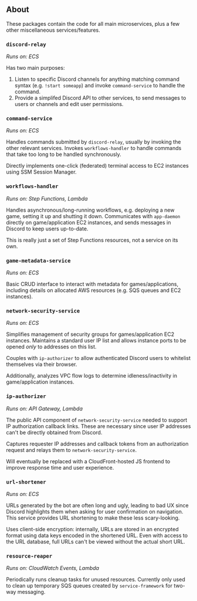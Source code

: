 ## About

These packages contain the code for all main microservices, plus a few other miscellaneous services/features.

### `discord-relay`

_Runs on: ECS_

Has two main purposes:
1. Listen to specific Discord channels for anything matching command syntax (e.g. `!start someapp`) and invoke `command-service` to handle the command.
2. Provide a simplifed Discord API to other services, to send messages to users or channels and edit user permissions.

### `command-service`

_Runs on: ECS_

Handles commands submitted by `discord-relay`, usually by invoking the other relevant services. Invokes `workflows-handler` to handle commands that take too long to be handled synchronously.

Directly implements one-click (federated) terminal access to EC2 instances using SSM Session Manager.

### `workflows-handler`

_Runs on: Step Functions, Lambda_

Handles asynchronous/long-running workflows, e.g. deploying a new game, setting it up and shutting it down. Communicates with `app-daemon` directly on game/application EC2 instances, and sends messages in Discord to keep users up-to-date.

This is really just a set of Step Functions resources, not a service on its own.

### `game-metadata-service`

_Runs on: ECS_

Basic CRUD interface to interact with metadata for games/applications, including details on allocated AWS resources (e.g. SQS queues and EC2 instances).

### `network-security-service`

_Runs on: ECS_

Simplifies management of security groups for games/application EC2 instances. Maintains a standard user IP list and allows instance ports to be opened _only_ to addresses on this list.

Couples with `ip-authorizer` to allow authenticated Discord users to whitelist themselves via their browser.

Additionally, analyzes VPC flow logs to determine idleness/inactivity in game/application instances.

### `ip-authorizer`

_Runs on: API Gateway, Lambda_

The public API component of `network-security-service` needed to support IP authorization callback links. These are necessary since user IP addresses can't be directly obtained from Discord.

Captures requester IP addresses and callback tokens from an authorization request and relays them to `network-security-service`.

Will eventually be replaced with a CloudFront-hosted JS frontend to improve response time and user experience.  

### `url-shortener`

_Runs on: ECS_

URLs generated by the bot are often long and ugly, leading to bad UX since Discord highlights them when asking for user confirmation on navigation. This service provides URL shortening to make these less scary-looking.

Uses client-side encryption: internally, URLs are stored in an encrypted format using data keys encoded in the shortened URL. Even with access to the URL database, full URLs can't be viewed without the actual short URL.  

### `resource-reaper`

_Runs on: CloudWatch Events, Lambda_

Periodically runs cleanup tasks for unused resources. Currently only used to clean up temporary SQS queues created by `service-framework` for two-way messaging.
